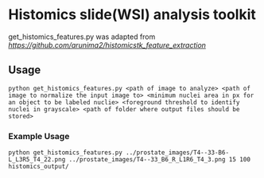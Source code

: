 # Histomics slide(WSI) analysis toolkit
get_histomics_features.py was adapted from *https://github.com/arunima2/histomicstk_feature_extraction*

## Usage
```
python get_histomics_features.py <path of image to analyze> <path of image to normalize the input image to> <minimum nuclei area in px for an object to be labeled nuclie> <foreground threshold to identify nuclei in grayscale> <path of folder where output files should be stored>
```
  
### Example Usage
```
python get_histomics_features.py ../prostate_images/T4--33-B6-L_L3R5_T4_22.png ../prostate_images/T4--33_B6_R_L1R6_T4_3.png 15 100 histomics_output/
```